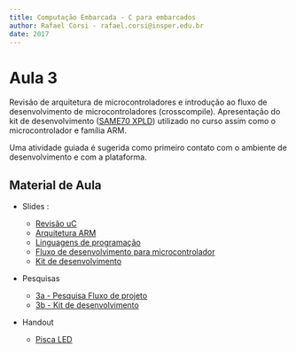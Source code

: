 ```yaml
---
title: Computação Embarcada - C para embarcados
author: Rafael Corsi - rafael.corsi@insper.edu.br
date: 2017
---
```


# Aula 3

Revisão de arquitetura de microcontroladores e introdução ao fluxo de desenvolvimento de microcontroladores (crosscompile). Apresentação do kit de desenvolvimento ([SAME70 XPLD](http://www.atmel.com/tools/atsame70-xpld.aspx)) utilizado no curso assim como o microcontrolador e família ARM.

Uma atividade guiada é sugerida como primeiro contato com o ambiente de desenvolvimento e com a plataforma.


## Material de Aula

- Slides : 
    - [Revisão uC](https://github.com/Insper/Computacao-Embarcada/blob/master/1%20-%20Aulas/03%20-%20C%20para%20embarcados/03%20-%20%5BSlides%5D%20Reviao%20uC.pdf)
    - [Arquitetura ARM](https://github.com/Insper/Computacao-Embarcada/blob/master/1%20-%20Aulas/03%20-%20C%20para%20embarcados/03%20-%20%5BSlides%5D%20Arquitetura%20ARM.pdf)
    - [Linguagens de programação](https://github.com/Insper/Computacao-Embarcada/blob/master/1%20-%20Aulas/03%20-%20C%20para%20embarcados/03%20-%20%5BSlides%5D%20Linguagens%20de%20programacao.pdf)
    - [Fluxo de desenvolvimento para microcontrolador](https://github.com/Insper/Computacao-Embarcada/blob/master/1%20-%20Aulas/03%20-%20C%20para%20embarcados/03%20-%20%5BPesquisa%5D%20Fluxo%20de%20Projeto.pdf)
    - [Kit de desenvolvimento](https://github.com/Insper/Computacao-Embarcada/blob/master/1%20-%20Aulas/03%20-%20C%20para%20embarcados/06%20-%20%5BSlides%5D%20Kit%20de%20desenvolvimento.pdf)
    
- Pesquisas
    - [3a - Pesquisa Fluxo de projeto](https://github.com/Insper/Computacao-Embarcada/blob/master/1%20-%20Aulas/03%20-%20C%20para%20embarcados/03%20-%20%5BPesquisa%5D%20Fluxo%20de%20Projeto.pdf)
    - [3b - Kit de desenvolvimento](https://github.com/Insper/Computacao-Embarcada/blob/master/1%20-%20Aulas/03%20-%20C%20para%20embarcados/03%20-%20%5BPesquisa%5D%20Kit%20Desenvolvimento%20SAME70.pdf)

- Handout
    - [Pisca LED](https://github.com/Insper/Computacao-Embarcada/blob/master/1%20-%20Aulas/03%20-%20C%20para%20embarcados/03%20-%20%5BHandout%5D%20PiscaLed%20AtmelStudio.pdf)
    
